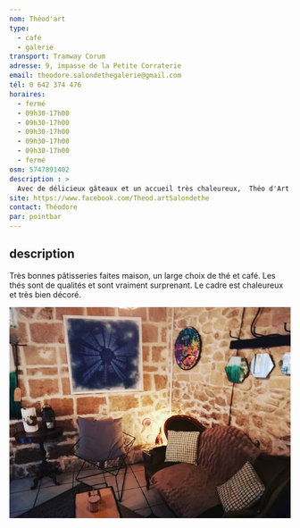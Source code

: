 ```yaml
---
nom: Théod'art
type:
  - café
  - galerie
transport: Tramway Corum
adresse: 9, impasse de la Petite Corraterie 
email: theodore.salondethegalerie@gmail.com
tél: 0 642 374 476
horaires:
  - fermé
  - 09h30-17h00
  - 09h30-17h00
  - 09h30-17h00
  - 09h30-17h00
  - 09h30-17h00
  - fermé
osm: 5747891402
description : >
  Avec de délicieux gâteaux et un accueil très chaleureux,  Théo d'Art est un endroit idéal pour profiter d'un café entre amis
site: https://www.facebook.com/Theod.artSalondethe
contact: Théodore
par: pointbar
---
```


## description

Très bonnes pâtisseries faites maison, un large choix de thé et café. Les thés sont de qualités et sont vraiment surprenant. Le cadre est chaleureux et très bien décoré.

![Théod'Art](./media/theod-art.jpg)
